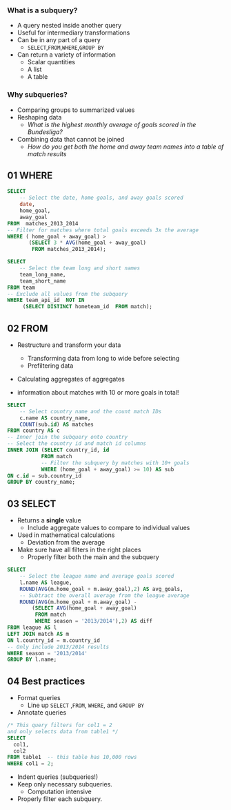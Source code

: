 ### What is a subquery?
- A query nested inside another query
- Useful for intermediary transformations
- Can be in any part of a query
    - `SELECT`,`FROM`,`WHERE`,`GROUP BY`
- Can return a variety of information
    - Scalar quantities
    - A list
    - A table
### Why subqueries?
- Comparing groups to summarized values
- Reshaping data
    - *What is the highest monthly average of goals scored in the Bundesliga?*
- Combining data that cannot be joined
    - *How do you get both the home and away team names into a table of match results*

## 01 WHERE
```sql
SELECT 
	-- Select the date, home goals, and away goals scored
    date,
	home_goal,
	away_goal
FROM  matches_2013_2014
-- Filter for matches where total goals exceeds 3x the average
WHERE ( home_goal + away_goal) > 
       (SELECT 3 * AVG(home_goal + away_goal)
        FROM matches_2013_2014); 
```
```sql
SELECT 
	-- Select the team long and short names
	team_long_name,
	team_short_name
FROM team
-- Exclude all values from the subquery
WHERE team_api_id  NOT IN
     (SELECT DISTINCT hometeam_id  FROM match);
```

## 02 FROM
- Restructure and transform your data
    - Transforming data from long to wide before selecting
    - Prefiltering data
- Calculating aggregates of aggregates

- information about matches with 10 or more goals in total!
```sql
SELECT
	-- Select country name and the count match IDs
    c.name AS country_name,
    COUNT(sub.id) AS matches
FROM country AS c
-- Inner join the subquery onto country
-- Select the country id and match id columns
INNER JOIN (SELECT country_id, id 
           FROM match
           -- Filter the subquery by matches with 10+ goals
           WHERE (home_goal + away_goal) >= 10) AS sub
ON c.id = sub.country_id
GROUP BY country_name;
```

## 03 SELECT
- Returns a **single** value
    - Include aggregate values to compare to individual values
- Used in mathematical calculations
    - Deviation from the average
- Make sure have all filters in the right places
    - Properly filter both the main and the subquery
```sql
SELECT
	-- Select the league name and average goals scored
	l.name AS league,
	ROUND(AVG(m.home_goal + m.away_goal),2) AS avg_goals,
    -- Subtract the overall average from the league average
	ROUND(AVG(m.home_goal + m.away_goal) -
		(SELECT AVG(home_goal + away_goal)
		 FROM match 
         WHERE season = '2013/2014'),2) AS diff
FROM league AS l
LEFT JOIN match AS m
ON l.country_id = m.country_id
-- Only include 2013/2014 results
WHERE season = '2013/2014'
GROUP BY l.name;
```

## 04 Best practices
- Format queries
   - Line up `SELECT` ,`FROM`, `WHERE`, and `GROUP BY`
- Annotate queries
```sql
/* This query filters for col1 = 2
and only selects data from table1 */
SELECT
  col1,
  col2
FROM table1  -- this table has 10,000 rows
WHERE col1 = 2;
```
- Indent queries (subqueries!)
- Keep only necessary subqueries.
     - Computation intensive
- Properly filter each subquery.

